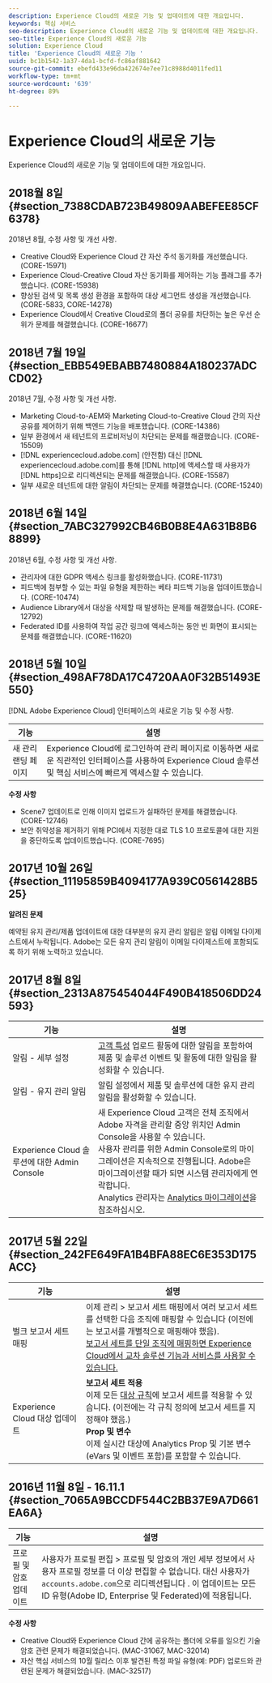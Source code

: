 ```yaml
---
description: Experience Cloud의 새로운 기능 및 업데이트에 대한 개요입니다.
keywords: 핵심 서비스
seo-description: Experience Cloud의 새로운 기능 및 업데이트에 대한 개요입니다.
seo-title: Experience Cloud의 새로운 기능
solution: Experience Cloud
title: 'Experience Cloud의 새로운 기능 '
uuid: bc1b1542-1a37-4da1-bcfd-fc86af881642
source-git-commit: ebefd433e96da422674e7ee71c8988d4011fed11
workflow-type: tm+mt
source-wordcount: '639'
ht-degree: 89%

---
```



# Experience Cloud의 새로운 기능

Experience Cloud의 새로운 기능 및 업데이트에 대한 개요입니다.

## 2018월 8일 {#section_7388CDAB723B49809AABEFEE85CF6378}

2018년 8월, 수정 사항 및 개선 사항.

* Creative Cloud와 Experience Cloud 간 자산 주석 동기화를 개선했습니다. (CORE-15971)
* Experience Cloud-Creative Cloud 자산 동기화를 제어하는 기능 플래그를 추가했습니다. (CORE-15938)
* 향상된 검색 및 목록 생성 환경을 포함하여 대상 세그먼트 생성을 개선했습니다. (CORE-5833, CORE-14278)
* Experience Cloud에서 Creative Cloud로의 폴더 공유를 차단하는 높은 우선 순위가 문제를 해결했습니다. (CORE-16677)

## 2018년 7월 19일 {#section_EBB549EBABB7480884A180237ADCCD02}

2018년 7월, 수정 사항 및 개선 사항.

* Marketing Cloud-to-AEM와 Marketing Cloud-to-Creative Cloud 간의 자산 공유를 제어하기 위해 백엔드 기능을 배포했습니다. (CORE-14386)
* 일부 환경에서 새 테넌트의 프로비저닝이 차단되는 문제를 해결했습니다. (CORE-15509)
* [!DNL experiencecloud.adobe.com] (안전함) 대신 [!DNL experiencecloud.adobe.com]를 통해 [!DNL http]에 액세스할 때 사용자가 [!DNL https]으로 리디렉션되는 문제를 해결했습니다. (CORE-15587)
* 일부 새로운 테넌트에 대한 알림이 차단되는 문제를 해결했습니다. (CORE-15240)

## 2018년 6월 14일 {#section_7ABC327992CB46B0B8E4A631B8B68899}

2018년 6월, 수정 사항 및 개선 사항.

* 관리자에 대한 GDPR 액세스 링크를 활성화했습니다. (CORE-11731)
* 피드백에 첨부할 수 있는 파일 유형을 제한하는 베타 피드백 기능을 업데이트했습니다. (CORE-10474)
* Audience Library에서 대상을 삭제할 때 발생하는 문제를 해결했습니다. (CORE-12792)
* Federated ID를 사용하여 작업 공간 링크에 액세스하는 동안 빈 화면이 표시되는 문제를 해결했습니다. (CORE-11620)

## 2018년 5월 10일 {#section_498AF78DA17C4720AA0F32B51493E550}

[!DNL Adobe Experience Cloud] 인터페이스의 새로운 기능 및 수정 사항.

| 기능 | 설명 |
|--- |--- |
| 새 관리 랜딩 페이지 | Experience Cloud에 로그인하여 관리 페이지로 이동하면 새로운 직관적인 인터페이스를 사용하여 Experience Cloud 솔루션 및 핵심 서비스에 빠르게 액세스할 수 있습니다. |

**수정 사항**

* Scene7 업데이트로 인해 이미지 업로드가 실패하던 문제를 해결했습니다. (CORE-12746)
* 보안 취약성을 제거하기 위해 PCI에서 지정한 대로 TLS 1.0 프로토콜에 대한 지원을 중단하도록 업데이트했습니다. (CORE-7695)

## 2017년 10월 26일 {#section_11195859B4094177A939C0561428B525}

**알려진 문제**

예약된 유지 관리/제품 업데이트에 대한 대부분의 유지 관리 알림은 알림 이메일 다이제스트에서 누락됩니다. Adobe는 모든 유지 관리 알림이 이메일 다이제스트에 포함되도록 하기 위해 노력하고 있습니다.

## 2017년 8월 8일 {#section_2313A875454044F490B418506DD24593}

| 기능 | 설명 |
|--- |--- |
| 알림 - 세부 설정 | [고객 특성](attributes.md) 업로드 활동에 대한 알림을 포함하여 제품 및 솔루션 이벤트 및 활동에 대한 알림을 활성화할 수 있습니다. |
| 알림 - 유지 관리 알림 | 알림 설정에서 제품 및 솔루션에 대한 유지 관리 알림을 활성화할 수 있습니다. |
| Experience Cloud 솔루션에 대한 Admin Console | 새 Experience Cloud 고객은 전체 조직에서 Adobe 자격을 관리할 중앙 위치인 Admin Console을 사용할 수 있습니다.<br>사용자 관리를 위한 Admin Console로의 마이그레이션은 지속적으로 진행됩니다. Adobe은 마이그레이션할 때가 되면 시스템 관리자에게 연락합니다.<br>Analytics 관리자는 [Analytics 마이그레이션](https://experienceleague.adobe.com/docs/analytics/admin/user-product-management/user-management/migrate-users/c-migration-tool.html?lang=en)을 참조하십시오. |

## 2017년 5월 22일 {#section_242FE649FA1B4BFA88EC6E353D175ACC}

| 기능 | 설명 |
|--- |--- |
| 벌크 보고서 세트 매핑 | 이제 관리 > 보고서 세트 매핑에서 여러 보고서 세트를 선택한 다음 조직에 매핑할 수 있습니다 (이전에는 보고서를 개별적으로 매핑해야 했음).  <br>[보고서 세트를 단일 조직에 매핑하면 Experience Cloud에서 교차 솔루션 기능과 서비스를 사용할 수 있습니다.](core-services.md) |
| Experience Cloud 대상 업데이트 | **보고서 세트 적용**<br>&#x200B;이제 모든 [대상 규칙](t-audience-create.md)에 보고서 세트를 적용할 수 있습니다. (이전에는 각 규칙 정의에 보고서 세트를 지정해야 했음.) <br>**Prop 및 변수**<br>&#x200B;이제 실시간 대상에 Analytics Prop 및 기본 변수(eVars 및 이벤트 포함)를 포함할 수 있습니다. |

## 2016년 11월 8일 - 16.11.1 {#section_7065A9BCCDF544C2BB37E9A7D661EA6A}

| 기능 | 설명 |
|--- |--- |
| 프로필 및 암호 업데이트 | 사용자가 프로필 편집 > 프로필 및 암호의 개인 세부 정보에서 사용자 프로필 정보를 더 이상 편집할 수 없습니다. 대신 사용자가 `accounts.adobe.com`으로 리디렉션됩니다 . 이 업데이트는 모든 ID 유형(Adobe ID, Enterprise 및 Federated)에 적용됩니다. |

**수정 사항**

* Creative Cloud와 Experience Cloud 간에 공유하는 폴더에 오류를 일으킨 기술 암호 관련 문제가 해결되었습니다. (MAC-31067, MAC-32014)
* 자산 핵심 서비스의 10월 릴리스 이후 발견된 특정 파일 유형(예: PDF) 업로드와 관련된 문제가 해결되었습니다. (MAC-32517)
